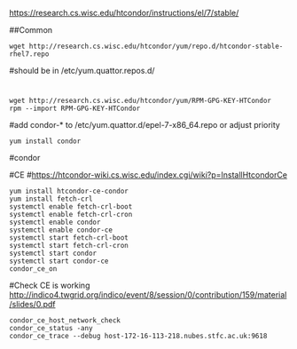 https://research.cs.wisc.edu/htcondor/instructions/el/7/stable/

##Common
```
wget http://research.cs.wisc.edu/htcondor/yum/repo.d/htcondor-stable-rhel7.repo
```
#should be in /etc/yum.quattor.repos.d/
#
```
wget http://research.cs.wisc.edu/htcondor/yum/RPM-GPG-KEY-HTCondor
rpm --import RPM-GPG-KEY-HTCondor
```
#add condor-* to /etc/yum.quattor.d/epel-7-x86_64.repo or adjust priority
```
yum install condor
```


#condor

#CE
#https://htcondor-wiki.cs.wisc.edu/index.cgi/wiki?p=InstallHtcondorCe
```
yum install htcondor-ce-condor
yum install fetch-crl
systemctl enable fetch-crl-boot
systemctl enable fetch-crl-cron
systemctl enable condor
systemctl enable condor-ce
systemctl start fetch-crl-boot
systemctl start fetch-crl-cron
systemctl start condor
systemctl start condor-ce
condor_ce_on
```

#Check CE is working
http://indico4.twgrid.org/indico/event/8/session/0/contribution/159/material/slides/0.pdf
```
condor_ce_host_network_check
condor_ce_status -any
condor_ce_trace --debug host-172-16-113-218.nubes.stfc.ac.uk:9618
```

